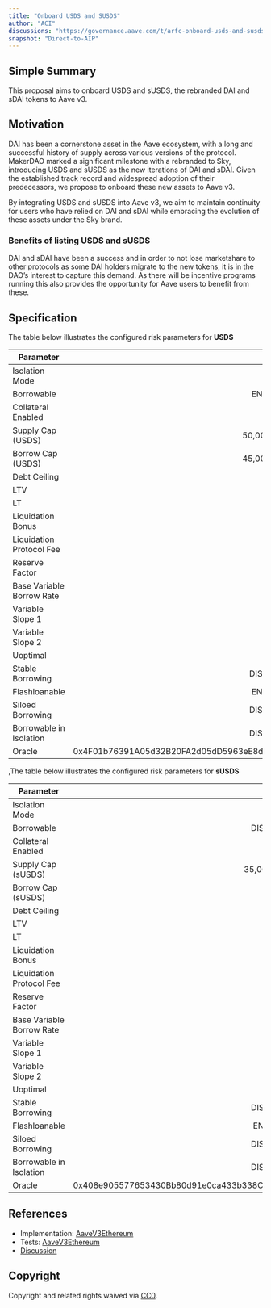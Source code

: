 ```yaml
---
title: "Onboard USDS and SUSDS"
author: "ACI"
discussions: "https://governance.aave.com/t/arfc-onboard-usds-and-susds-to-aave-v3/18987"
snapshot: "Direct-to-AIP"
---
```


## Simple Summary

This proposal aims to onboard USDS and sUSDS, the rebranded DAI and sDAI tokens to Aave v3.

## Motivation

DAI has been a cornerstone asset in the Aave ecosystem, with a long and successful history of supply across various versions of the protocol. MakerDAO marked a significant milestone with a rebranded to Sky, introducing USDS and sUSDS as the new iterations of DAI and sDAI. Given the established track record and widespread adoption of their predecessors, we propose to onboard these new assets to Aave v3.

By integrating USDS and sUSDS into Aave v3, we aim to maintain continuity for users who have relied on DAI and sDAI while embracing the evolution of these assets under the Sky brand.

### Benefits of listing USDS and sUSDS

DAI and sDAI have been a success and in order to not lose marketshare to other protocols as some DAI holders migrate to the new tokens, it is in the DAO’s interest to capture this demand. As there will be incentive programs running this also provides the opportunity for Aave users to benefit from these.

## Specification

The table below illustrates the configured risk parameters for **USDS**

| Parameter                 |                                      Value |
| ------------------------- | -----------------------------------------: |
| Isolation Mode            |                                      false |
| Borrowable                |                                    ENABLED |
| Collateral Enabled        |                                       true |
| Supply Cap (USDS)         |                                 50,000,000 |
| Borrow Cap (USDS)         |                                 45,000,000 |
| Debt Ceiling              |                                      USD 0 |
| LTV                       |                                       63 % |
| LT                        |                                       72 % |
| Liquidation Bonus         |                                      7.5 % |
| Liquidation Protocol Fee  |                                       10 % |
| Reserve Factor            |                                       25 % |
| Base Variable Borrow Rate |                                        0 % |
| Variable Slope 1          |                                      5.5 % |
| Variable Slope 2          |                                       75 % |
| Uoptimal                  |                                       90 % |
| Stable Borrowing          |                                   DISABLED |
| Flashloanable             |                                    ENABLED |
| Siloed Borrowing          |                                   DISABLED |
| Borrowable in Isolation   |                                   DISABLED |
| Oracle                    | 0x4F01b76391A05d32B20FA2d05dD5963eE8db20E6 |

,The table below illustrates the configured risk parameters for **sUSDS**

| Parameter                 |                                      Value |
| ------------------------- | -----------------------------------------: |
| Isolation Mode            |                                      false |
| Borrowable                |                                   DISABLED |
| Collateral Enabled        |                                       true |
| Supply Cap (sUSDS)        |                                 35,000,000 |
| Borrow Cap (sUSDS)        |                                          0 |
| Debt Ceiling              |                                      USD 0 |
| LTV                       |                                       75 % |
| LT                        |                                       78 % |
| Liquidation Bonus         |                                      7.5 % |
| Liquidation Protocol Fee  |                                       10 % |
| Reserve Factor            |                                       25 % |
| Base Variable Borrow Rate |                                        0 % |
| Variable Slope 1          |                                      5.5 % |
| Variable Slope 2          |                                       75 % |
| Uoptimal                  |                                       90 % |
| Stable Borrowing          |                                   DISABLED |
| Flashloanable             |                                    ENABLED |
| Siloed Borrowing          |                                   DISABLED |
| Borrowable in Isolation   |                                   DISABLED |
| Oracle                    | 0x408e905577653430Bb80d91e0ca433b338CEA7C6 |

## References

- Implementation: [AaveV3Ethereum](https://github.com/bgd-labs/aave-proposals-v3/blob/main/src/20240914_AaveV3Ethereum_OnboardUSDSAndSUSDS/AaveV3Ethereum_OnboardUSDSAndSUSDS_20240914.sol)
- Tests: [AaveV3Ethereum](https://github.com/bgd-labs/aave-proposals-v3/blob/main/src/20240914_AaveV3Ethereum_OnboardUSDSAndSUSDS/AaveV3Ethereum_OnboardUSDSAndSUSDS_20240914.t.sol)
- [Discussion](https://governance.aave.com/t/arfc-onboard-usds-and-susds-to-aave-v3/18987)

## Copyright

Copyright and related rights waived via [CC0](https://creativecommons.org/publicdomain/zero/1.0/).
